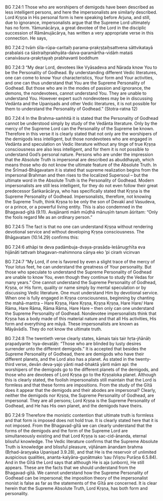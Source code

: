 BG 7.24:1	Those who are worshipers of demigods have been described as less intelligent persons, and here the impersonalists are similarly described. Lord Kṛṣṇa in His personal form is here speaking before Arjuna, and still, due to ignorance, impersonalists argue that the Supreme Lord ultimately has no form. Yāmunācārya, a great devotee of the Lord in the disciplic succession of Rāmānujācārya, has written a very appropriate verse in this connection. He says,

BG 7.24:2	tvāṁ śīla-rūpa-caritaiḥ parama-prakṛṣṭaiḥsattvena sāttvikatayā prabalaiś ca śāstraiḥprakhyāta-daiva-paramārtha-vidāṁ mataiś canaivāsura-prakṛtayaḥ prabhavanti boddhum

BG 7.24:3	“My dear Lord, devotees like Vyāsadeva and Nārada know You to be the Personality of Godhead. By understanding different Vedic literatures, one can come to know Your characteristics, Your form and Your activities, and one can thus understand that You are the Supreme Personality of Godhead. But those who are in the modes of passion and ignorance, the demons, the nondevotees, cannot understand You. They are unable to understand You. However expert such nondevotees may be in discussing Vedānta and the Upaniṣads and other Vedic literatures, it is not possible for them to understand the Personality of Godhead.” (Stotra-ratna 12)

BG 7.24:4	In the Brahma-saṁhitā it is stated that the Personality of Godhead cannot be understood simply by study of the Vedānta literature. Only by the mercy of the Supreme Lord can the Personality of the Supreme be known. Therefore in this verse it is clearly stated that not only are the worshipers of the demigods less intelligent, but those nondevotees who are engaged in Vedānta and speculation on Vedic literature without any tinge of true Kṛṣṇa consciousness are also less intelligent, and for them it is not possible to understand God’s personal nature. Persons who are under the impression that the Absolute Truth is impersonal are described as abuddhayaḥ, which means those who do not know the ultimate feature of the Absolute Truth. In the Śrīmad-Bhāgavatam it is stated that supreme realization begins from the impersonal Brahman and then rises to the localized Supersoul – but the ultimate word in the Absolute Truth is the Personality of Godhead. Modern impersonalists are still less intelligent, for they do not even follow their great predecessor Śaṅkarācārya, who has speciﬁcally stated that Kṛṣṇa is the Supreme Personality of Godhead. Impersonalists, therefore, not knowing the Supreme Truth, think Kṛṣṇa to be only the son of Devakī and Vasudeva, or a prince, or a powerful living entity. This is also condemned in the Bhagavad-gītā (9.11). Avajānanti māṁ mūḍhā mānuṣīṁ tanum āśritam: “Only the fools regard Me as an ordinary person.”

BG 7.24:5	The fact is that no one can understand Kṛṣṇa without rendering devotional service and without developing Kṛṣṇa consciousness. The Bhāgavatam (10.14.29) conﬁrms this:

BG 7.24:6	athāpi te deva padāmbuja-dvaya-prasāda-leśānugṛhīta eva hijānāti tattvaṁ bhagavan-mahimnona cānya eko ’pi ciraṁ vicinvan

BG 7.24:7	“My Lord, if one is favored by even a slight trace of the mercy of Your lotus feet, he can understand the greatness of Your personality. But those who speculate to understand the Supreme Personality of Godhead are unable to know You, even though they continue to study the Vedas for many years.” One cannot understand the Supreme Personality of Godhead, Kṛṣṇa, or His form, quality or name simply by mental speculation or by discussing Vedic literature. One must understand Him by devotional service. When one is fully engaged in Kṛṣṇa consciousness, beginning by chanting the mahā-mantra – Hare Kṛṣṇa, Hare Kṛṣṇa, Kṛṣṇa Kṛṣṇa, Hare Hare/ Hare Rāma, Hare Rāma, Rāma Rāma, Hare Hare – then only can one understand the Supreme Personality of Godhead. Nondevotee impersonalists think that Kṛṣṇa has a body made of this material nature and that all His activities, His form and everything are māyā. These impersonalists are known as Māyāvādīs. They do not know the ultimate truth.

BG 7.24:8	The twentieth verse clearly states, kāmais tais tair hṛta-jñānāḥ prapadyante ’nya-devatāḥ: “Those who are blinded by lusty desires surrender unto the different demigods.” It is accepted that besides the Supreme Personality of Godhead, there are demigods who have their different planets, and the Lord also has a planet. As stated in the twenty-third verse, devān deva-yajo yānti mad-bhaktā yānti mām api: the worshipers of the demigods go to the different planets of the demigods, and those who are devotees of Lord Kṛṣṇa go to the Kṛṣṇaloka planet. Although this is clearly stated, the foolish impersonalists still maintain that the Lord is formless and that these forms are impositions. From the study of the Gītā does it appear that the demigods and their abodes are impersonal? Clearly, neither the demigods nor Kṛṣṇa, the Supreme Personality of Godhead, are impersonal. They are all persons; Lord Kṛṣṇa is the Supreme Personality of Godhead, and He has His own planet, and the demigods have theirs.

BG 7.24:9	Therefore the monistic contention that ultimate truth is formless and that form is imposed does not hold true. It is clearly stated here that it is not imposed. From the Bhagavad-gītā we can clearly understand that the forms of the demigods and the form of the Supreme Lord are simultaneously existing and that Lord Kṛṣṇa is sac-cid-ānanda, eternal blissful knowledge. The Vedic literature conﬁrms that the Supreme Absolute Truth is knowledge and blissful pleasure, vijñānam ānandam brahma (Bṛhad-āraṇyaka Upaniṣad 3.9.28), and that He is the reservoir of unlimited auspicious qualities, ananta-kalyāna-guṇātmako ’sau (Viṣṇu Purāṇa 6.5.84). And in the Gītā the Lord says that although He is aja (unborn), He still appears. These are the facts that we should understand from the Bhagavad-gītā. We cannot understand how the Supreme Personality of Godhead can be impersonal; the imposition theory of the impersonalist monist is false as far as the statements of the Gītā are concerned. It is clear herein that the Supreme Absolute Truth, Lord Kṛṣṇa, has both form and personality.